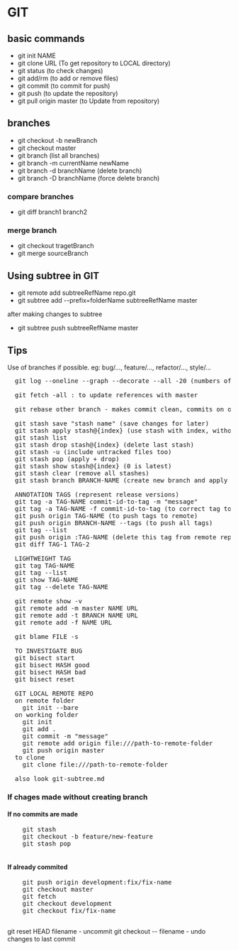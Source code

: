 # GIT

## basic commands

- git init NAME
- git clone URL (To get repository to LOCAL directory)
- git status (to check changes)
- git add/rm (to add or remove files)
- git commit (to commit for push)
- git push (to update the repository)
- git pull origin master (to Update from repository)

## branches

- git checkout -b newBranch
- git checkout master
- git branch (list all branches)
- git branch -m currentName newName
- git branch -d branchName (delete branch)
- git branch -D branchName (force delete branch)

### compare branches

- git diff branch1 branch2

### merge branch

- git checkout tragetBranch
- git merge sourceBranch

## Using subtree in GIT

- git remote add subtreeRefName repo.git
- git subtree add --prefix=folderName subtreeRefName master

after making changes to subtree

- git subtree push subtreeRefName master

## Tips

Use of branches if possible. eg: bug/..., feature/..., refactor/..., style/...

<pre>
  git log --oneline --graph --decorate --all -20 (numbers of commits to display)

  git fetch -all : to update references with master

  git rebase other branch - makes commit clean, commits on other branch applied first and commits on current branch added, fast forward merge possible

  git stash save "stash name" (save changes for later)
  git stash apply stash@{index} (use stash with index, without stash@{index} uses last one)
  git stash list
  git stash drop stash@{index} (delete last stash)
  git stash -u (include untracked files too)
  git stash pop (apply + drop)
  git stash show stash@{index} (0 is latest)
  git stash clear (remove all stashes)
  git stash branch BRANCH-NAME (create new branch and apply the stash, and drop stash, useful if changed made but should be in other branch)

  ANNOTATION TAGS (represent release versions)
  git tag -a TAG-NAME commit-id-to-tag -m "message"
  git tag -a TAG-NAME -f commit-id-to-tag (to correct tag to other commit, use force option)
  git push origin TAG-NAME (to push tags to remote)
  git push origin BRANCH-NAME --tags (to push all tags)
  git tag --list
  git push origin :TAG-NAME (delete this tag from remote repo)
  git diff TAG-1 TAG-2

  LIGHTWEIGHT TAG
  git tag TAG-NAME
  git tag --list
  git show TAG-NAME
  git tag --delete TAG-NAME

  git remote show -v
  git remote add -m master NAME URL
  git remote add -t BRANCH NAME URL
  git remote add -f NAME URL

  git blame FILE -s

  TO INVESTIGATE BUG
  git bisect start
  git bisect HASH good
  git bisect HASH bad
  git bisect reset

  GIT LOCAL REMOTE REPO
  on remote folder
    git init --bare
  on working folder
    git init
    git add .
    git commit -m "message"
    git remote add origin file:///path-to-remote-folder
    git push origin master
  to clone
    git clone file:///path-to-remote-folder

  also look git-subtree.md
</pre>

### If chages made without creating branch

#### If no commits are made

  <pre>
    git stash
    git checkout -b feature/new-feature
    git stash pop
  </pre>

#### If already commited

  <pre>
    git push origin development:fix/fix-name
    git checkout master
    git fetch
    git checkout development
    git checkout fix/fix-name
  </pre>

  git reset HEAD filename - uncommit
  git checkout -- filename - undo changes to last commit


